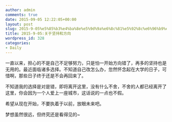 ```yaml
---
author: admin
comments: true
date: 2015-09-05 12:22:05+00:00
layout: post
slug: 2015-9-05%e5%85%b3%e4%ba%8e%e5%9d%9a%e6%8c%81%e5%92%8c%e6%96%b9%e5%90%91
title: 2015-9-05:关于坚持和方向
wordpress_id: 328
categories:
- Daily
---
```


一直以来，担心的不是自己不足够努力，只是怕一开始方向错了，再多的坚持也是无用的。最近面临诸多选择。不知道自己改怎么办，忽然怀念起在大学的日子，可惜啊，那些日子终于还是不会再回来了。

不知道我的选择是对是错，即将离开这里，没有什么不舍，不舍的人都已经离开了这里，你会因为一个人爱上一座城市，这话说的一点也不假。



希望从现在开始，不要执着于以前，放眼未来吧。



梦想虽然很远，但终究还是看得见的~

